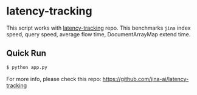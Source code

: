 # latency-tracking

This script works with [latency-tracking](https://github.com/jina-ai/latency-tracking) repo. This benchmarks `jina` index speed, query speed, average flow time, DocumentArrayMap extend time.

## Quick Run

```bash
$ python app.py
```

For more info, please check this repo: https://github.com/jina-ai/latency-tracking